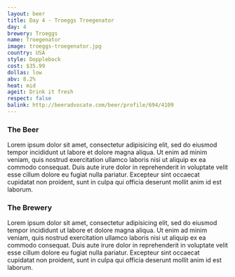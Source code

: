 ```yaml
---
layout: beer
title: Day 4 - Troeggs Troegenator
day: 4
brewery: Troeggs
name: Troegenator
image: troeggs-troegenator.jpg
country: USA
style: Dopplebock
cost: $35.99
dollas: low
abv: 8.2%
heat: mid
ageit: Drink it fresh
respect: false
balink: http://beeradvocate.com/beer/profile/694/4109
---
```



### The Beer

Lorem ipsum dolor sit amet, consectetur adipisicing elit, sed do eiusmod tempor incididunt ut labore et dolore magna aliqua. Ut enim ad minim veniam, quis nostrud exercitation ullamco laboris nisi ut aliquip ex ea commodo consequat. Duis aute irure dolor in reprehenderit in voluptate velit esse cillum dolore eu fugiat nulla pariatur. Excepteur sint occaecat cupidatat non proident, sunt in culpa qui officia deserunt mollit anim id est laborum.

### The Brewery

Lorem ipsum dolor sit amet, consectetur adipisicing elit, sed do eiusmod tempor incididunt ut labore et dolore magna aliqua. Ut enim ad minim veniam, quis nostrud exercitation ullamco laboris nisi ut aliquip ex ea commodo consequat. Duis aute irure dolor in reprehenderit in voluptate velit esse cillum dolore eu fugiat nulla pariatur. Excepteur sint occaecat cupidatat non proident, sunt in culpa qui officia deserunt mollit anim id est laborum.

